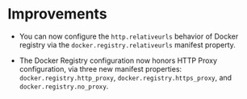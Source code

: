 # Improvements

- You can now configure the `http.relativeurls` behavior of Docker
  registry via the `docker.registry.relativeurls` manifest
  property.

- The Docker Registry configuration now honors HTTP Proxy
  configuration, via three new manifest properties:
  `docker.registry.http_proxy`, `docker.registry.https_proxy`, and
  `docker.registry.no_proxy`.
